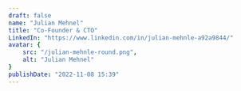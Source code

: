 ```yaml
---
draft: false
name: "Julian Mehnel"
title: "Co-Founder & CTO"
LinkedIn: "https://www.linkedin.com/in/julian-mehnle-a92a9844/"
avatar: {
    src: "/julian-mehnle-round.png",
    alt: "Julian Mehnel"
}
publishDate: "2022-11-08 15:39"
---
```

